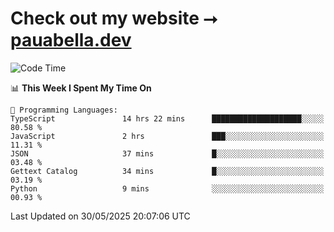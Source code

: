 # Check out my website ⭢ [pauabella.dev](https://pauabella.dev)

<!--START_SECTION:waka-->
![Code Time](http://img.shields.io/badge/Code%20Time-4%2C486%20hrs%2019%20mins-blue)

📊 **This Week I Spent My Time On** 

```text
💬 Programming Languages: 
TypeScript               14 hrs 22 mins      ████████████████████░░░░░   80.58 % 
JavaScript               2 hrs               ███░░░░░░░░░░░░░░░░░░░░░░   11.31 % 
JSON                     37 mins             █░░░░░░░░░░░░░░░░░░░░░░░░   03.48 % 
Gettext Catalog          34 mins             █░░░░░░░░░░░░░░░░░░░░░░░░   03.19 % 
Python                   9 mins              ░░░░░░░░░░░░░░░░░░░░░░░░░   00.93 % 
```


 Last Updated on 30/05/2025 20:07:06 UTC
<!--END_SECTION:waka-->
